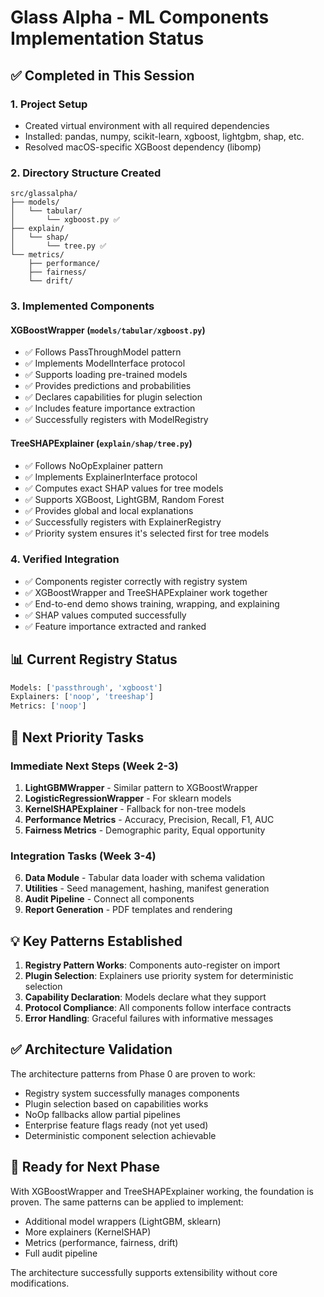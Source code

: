 # Glass Alpha - ML Components Implementation Status

## ✅ Completed in This Session

### 1. Project Setup
- Created virtual environment with all required dependencies
- Installed: pandas, numpy, scikit-learn, xgboost, lightgbm, shap, etc.
- Resolved macOS-specific XGBoost dependency (libomp)

### 2. Directory Structure Created
```
src/glassalpha/
├── models/
│   └── tabular/
│       └── xgboost.py ✅
├── explain/
│   └── shap/
│       └── tree.py ✅
└── metrics/
    ├── performance/
    ├── fairness/
    └── drift/
```

### 3. Implemented Components

#### XGBoostWrapper (`models/tabular/xgboost.py`)
- ✅ Follows PassThroughModel pattern
- ✅ Implements ModelInterface protocol
- ✅ Supports loading pre-trained models
- ✅ Provides predictions and probabilities
- ✅ Declares capabilities for plugin selection
- ✅ Includes feature importance extraction
- ✅ Successfully registers with ModelRegistry

#### TreeSHAPExplainer (`explain/shap/tree.py`)
- ✅ Follows NoOpExplainer pattern
- ✅ Implements ExplainerInterface protocol
- ✅ Computes exact SHAP values for tree models
- ✅ Supports XGBoost, LightGBM, Random Forest
- ✅ Provides global and local explanations
- ✅ Successfully registers with ExplainerRegistry
- ✅ Priority system ensures it's selected first for tree models

### 4. Verified Integration
- ✅ Components register correctly with registry system
- ✅ XGBoostWrapper and TreeSHAPExplainer work together
- ✅ End-to-end demo shows training, wrapping, and explaining
- ✅ SHAP values computed successfully
- ✅ Feature importance extracted and ranked

## 📊 Current Registry Status

```python
Models: ['passthrough', 'xgboost']
Explainers: ['noop', 'treeshap']  
Metrics: ['noop']
```

## 🎯 Next Priority Tasks

### Immediate Next Steps (Week 2-3)
1. **LightGBMWrapper** - Similar pattern to XGBoostWrapper
2. **LogisticRegressionWrapper** - For sklearn models
3. **KernelSHAPExplainer** - Fallback for non-tree models
4. **Performance Metrics** - Accuracy, Precision, Recall, F1, AUC
5. **Fairness Metrics** - Demographic parity, Equal opportunity

### Integration Tasks (Week 3-4)
6. **Data Module** - Tabular data loader with schema validation
7. **Utilities** - Seed management, hashing, manifest generation
8. **Audit Pipeline** - Connect all components
9. **Report Generation** - PDF templates and rendering

## 💡 Key Patterns Established

1. **Registry Pattern Works**: Components auto-register on import
2. **Plugin Selection**: Explainers use priority system for deterministic selection
3. **Capability Declaration**: Models declare what they support
4. **Protocol Compliance**: All components follow interface contracts
5. **Error Handling**: Graceful failures with informative messages

## ✅ Architecture Validation

The architecture patterns from Phase 0 are proven to work:
- Registry system successfully manages components
- Plugin selection based on capabilities works
- NoOp fallbacks allow partial pipelines
- Enterprise feature flags ready (not yet used)
- Deterministic component selection achievable

## 🚀 Ready for Next Phase

With XGBoostWrapper and TreeSHAPExplainer working, the foundation is proven. The same patterns can be applied to implement:
- Additional model wrappers (LightGBM, sklearn)
- More explainers (KernelSHAP)
- Metrics (performance, fairness, drift)
- Full audit pipeline

The architecture successfully supports extensibility without core modifications.
